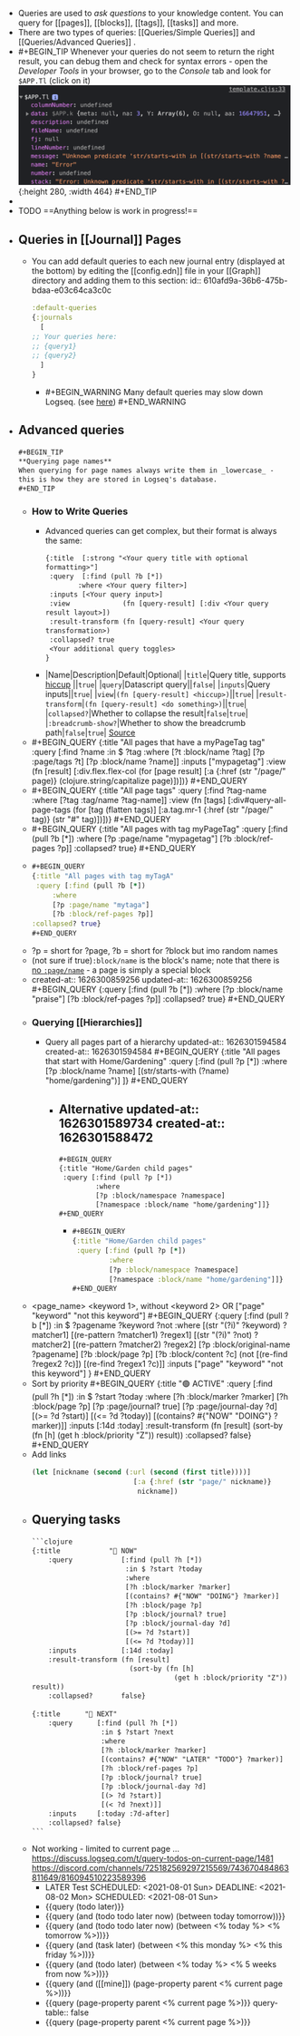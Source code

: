 - Queries are used to _ask questions_ to your knowledge content. You can query for [[pages]], [[blocks]], [[tags]], [[tasks]] and more.
- There are two types of queries: [[Queries/Simple Queries]] and [[Queries/Advanced Queries]] .
-
  #+BEGIN_TIP
  Whenever your queries do not seem to return the right result, you can debug them and check for syntax errors - open the _Developer Tools_ in your browser, go to the _Console_ tab and look for `$APP.Tl` (click on it)
  ![image.png](../assets/image_1625748582353_0.png){:height 280, :width 464}
  #+END_TIP
-
- TODO ==Anything below is work in progress!==
- ## Queries in [[Journal]] Pages
	- You can add default queries to each new journal entry (displayed at the bottom) by editing the [[config.edn]] file in your [[Graph]] directory and adding them to this section:
	  id:: 610afd9a-36b6-475b-bdaa-e03c64ca3c0c
	  ```clojure
	  :default-queries
	  {:journals
	    [
	  ;; Your queries here:
	  ;; {query1}
	  ;; {query2}
	    ]
	  }
	  ```
		-
		  #+BEGIN_WARNING
		  Many default queries may slow down Logseq. (see [here](((6109951e-1c4d-4491-8147-9c4072672d56))))
		  #+END_WARNING
- Advanced queries
	-
	  #+BEGIN_TIP
	  **Querying page names**
	  When querying for page names always write them in _lowercase_ - this is how they are stored in Logseq's database.
	  #+END_TIP
	- ### How to Write Queries
		- Advanced queries can get complex, but their format is always the same:
		  ```
		  {:title  [:strong "<Your query title with optional formatting>"]
		   :query  [:find (pull ?b [*])
		          :where <Your query filter>]
		   :inputs [<Your query input>]
		   :view             (fn [query-result] [:div <Your query result layout>])
		   :result-transform (fn [query-result] <Your query transformation>)
		   :collapsed? true
		   <Your additional query toggles>
		  }
		  ```
		-
		  |Name|Description|Default|Optional|
		  |`title`|Query title, supports [hiccup](((610afd9a-4c78-4099-a333-82dddbddf008))) ||`true`|
		  |`query`|Datascript query||`false`|
		  |`inputs`|Query inputs||`true`|
		  |`view`|`(fn [query-result] <hiccup>)`||`true`|
		  |`result-transform`|`(fn [query-result] <do something>)`||`true`|
		  |`collapsed?`|Whether to collapse the result|`false`|`true`|
		  |`:breadcrumb-show?`|Whether to show the breadcrumb path|`false`|`true`|
		  [Source](https://logseq.github.io/#/page/advanced%20queries)
	-
	  #+BEGIN_QUERY 
	  {:title "All pages that have a myPageTag tag"
	   :query [:find ?name
	         :in $ ?tag
	         :where
	         [?t :block/name ?tag]
	         [?p :page/tags ?t]
	         [?p :block/name ?name]]
	   :inputs ["mypagetag"]
	   :view (fn [result]
	         [:div.flex.flex-col
	          (for [page result]
	            [:a {:href (str "/page/" page)} (clojure.string/capitalize page)])])}
	  #+END_QUERY
	-
	  #+BEGIN_QUERY
	  {:title "All page tags"
	  :query [:find ?tag-name
	          :where
	          [?tag :tag/name ?tag-name]]
	  :view (fn [tags]
	          [:div#query-all-page-tags
	           (for [tag (flatten tags)]
	             [:a.tag.mr-1 {:href (str "/page/" tag)}
	              (str "#" tag)])])}
	  #+END_QUERY
	-
	  #+BEGIN_QUERY
	  {:title "All pages with tag myPageTag"
	   :query [:find (pull ?b [*])
	       :where
	       [?p :page/name "mypagetag"]
	       [?b :block/ref-pages ?p]]
	  :collapsed? true}
	  #+END_QUERY
	-
	  ```clojure
	  #+BEGIN_QUERY
	  {:title "All pages with tag myTagA"
	   :query [:find (pull ?b [*])
	       :where
	       [?p :page/name "mytaga"]
	       [?b :block/ref-pages ?p]]
	  :collapsed? true}
	  #+END_QUERY
	  ```
	- ?p = short for ?page, ?b = short for ?block but imo random names
	- (not sure if true)`:block/name` is the block's name; note that there is [no `:page/name`](https://github.com/logseq/logseq/blob/master/src/main/frontend/db_schema.cljs) - a page is simply a special block
	-
	  created-at:: 1626300859256
	  updated-at:: 1626300859256
	  #+BEGIN_QUERY
	  {:query [:find (pull ?b [*])
	       :where
	       [?p :block/name "praise"]
	       [?b :block/ref-pages ?p]]
	  :collapsed? true}
	  #+END_QUERY
	- ### Querying [[Hierarchies]]
		- Query all pages part of a hierarchy
		  updated-at:: 1626301594584
		  created-at:: 1626301594584
		  #+BEGIN_QUERY
		  {:title "All pages that start with Home/Gardening"
		   :query [:find (pull ?p [*])
		           :where
		           [?p :block/name ?name]
		           [(str/starts-with (?name) "home/gardening")]
		  ]}
		  #+END_QUERY
			- Alternative
			  updated-at:: 1626301589734
			  created-at:: 1626301588472
				-
				  #+BEGIN_QUERY
				  {:title "Home/Garden child pages"
				   :query [:find (pull ?p [*])
				           :where
				           [?p :block/namespace ?namespace]
				           [?namespace :block/name "home/gardening"]]}
				  #+END_QUERY
				-
				  ```clojure
				  #+BEGIN_QUERY
				  {:title "Home/Garden child pages"
				   :query [:find (pull ?p [*])
				           :where
				           [?p :block/namespace ?namespace]
				           [?namespace :block/name "home/gardening"]]}
				  #+END_QUERY
				  ```
	- <page_name> <keyword 1>, without <keyword 2> OR ["page" "keyword" "not this keyword"]
	  #+BEGIN_QUERY
	  {:query [:find (pull ?b [*])
	           :in $ ?pagename ?keyword ?not
	           :where
	           [(str "(?i)" ?keyword) ?matcher1]
	           [(re-pattern ?matcher1) ?regex1]
	           [(str "(?i)" ?not) ?matcher2]
	           [(re-pattern ?matcher2) ?regex2]
	           [?p :block/original-name ?pagename]
	           [?b :block/page ?p]
	           [?b :block/content ?c]
	           (not [(re-find ?regex2 ?c)])
	           [(re-find ?regex1 ?c)]]
	   :inputs ["page" "keyword" "not this keyword"]
	   }
	  #+END_QUERY
	- Sort by priority
	  #+BEGIN_QUERY
	        {:title "🟢 ACTIVE"
	          :query [:find (pull ?h [*])
	                  :in $ ?start ?today
	                  :where
	                  [?h :block/marker ?marker]
	                  [?h :block/page ?p]
	                  [?p :page/journal? true]
	                  [?p :page/journal-day ?d]
	                  [(>= ?d ?start)]
	                  [(<= ?d ?today)]
	                  [(contains? #{"NOW" "DOING"} ?marker)]]
	          :inputs [:14d :today]
	          :result-transform (fn [result]
	                              (sort-by (fn [h]
	                                         (get h :block/priority "Z")) result))
	          :collapsed? false}
	  #+END_QUERY
	- Add links
	  ```clojure
	  (let [nickname (second (:url (second (first title))))]
	                           [:a {:href (str "page/" nickname)}
	                            nickname])
	  ```
	- Querying tasks
		-
		  ```clojure
		  {:title            "🔨 NOW"
		      :query            [:find (pull ?h [*])
		                         :in $ ?start ?today
		                         :where
		                         [?h :block/marker ?marker]
		                         [(contains? #{"NOW" "DOING"} ?marker)]
		                         [?h :block/page ?p]
		                         [?p :block/journal? true]
		                         [?p :block/journal-day ?d]
		                         [(>= ?d ?start)]
		                         [(<= ?d ?today)]]
		      :inputs           [:14d :today]
		      :result-transform (fn [result]
		                          (sort-by (fn [h]
		                                     (get h :block/priority "Z")) result))
		      :collapsed?       false}
		  
		  {:title      "📅 NEXT"
		      :query      [:find (pull ?h [*])
		                   :in $ ?start ?next
		                   :where
		                   [?h :block/marker ?marker]
		                   [(contains? #{"NOW" "LATER" "TODO"} ?marker)]
		                   [?h :block/ref-pages ?p]
		                   [?p :block/journal? true]
		                   [?p :block/journal-day ?d]
		                   [(> ?d ?start)]
		                   [(< ?d ?next)]]
		      :inputs     [:today :7d-after]
		      :collapsed? false}
		  ```
	- Not working - limited to current page ... https://discuss.logseq.com/t/query-todos-on-current-page/1481 https://discord.com/channels/725182569297215569/743670484863811649/816094510223589396
		- LATER Test
		  SCHEDULED: <2021-08-01 Sun>
		  DEADLINE: <2021-08-02 Mon>
		  SCHEDULED: <2021-08-01 Sun>
		- {{query (todo later)}}
		- {{query (and (todo todo later now) (between today tomorrow))}}
		- {{query (and (todo todo later now) (between <% today %> <% tomorrow %>))}}
		- {{query (and (task later) (between <% this monday %> <% this friday %>))}}
		- {{query (and (todo later) (between <% today %> <% 5 weeks from now %>))}}
		- {{query (and ([[mine]]) (page-property parent <% current page %>))}}
		- {{query (page-property parent <% current page %>)}}
		  query-table:: false
		- {{query (page-property parent <% current page %>)}}